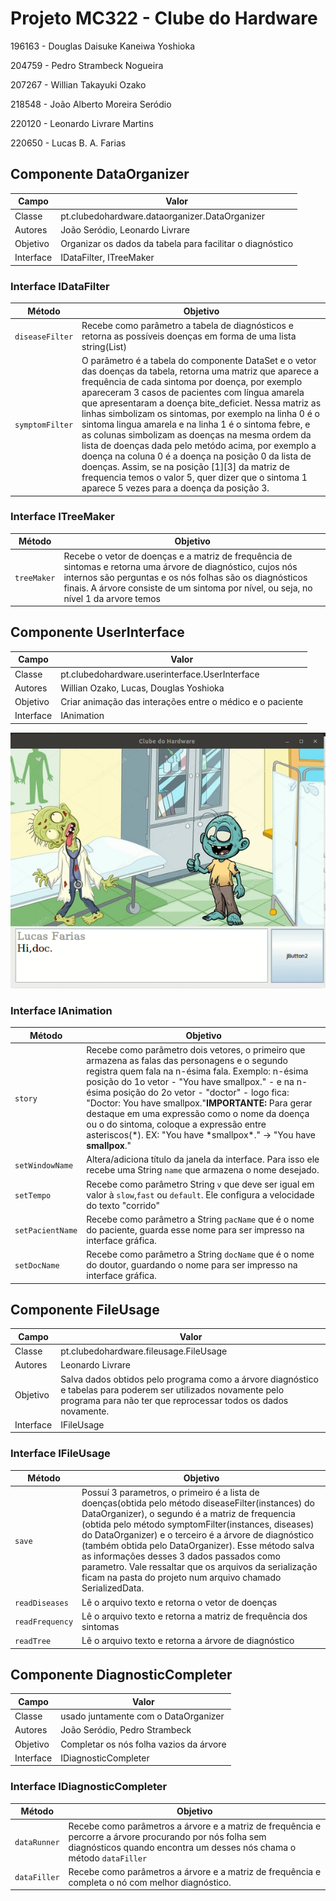 # Projeto MC322 - Clube do Hardware
196163 - Douglas Daisuke Kaneiwa Yoshioka

204759 - Pedro Strambeck Nogueira 

207267 - Willian Takayuki Ozako

218548 - João Alberto Moreira Seródio

220120 - Leonardo Livrare Martins

220650 - Lucas B. A. Farias

## Componente DataOrganizer
|Campo | Valor|
|------|--------|
|Classe|pt.clubedohardware.dataorganizer.DataOrganizer|
|Autores|João Seródio, Leonardo Livrare|
|Objetivo|Organizar os dados da tabela para facilitar o diagnóstico|
|Interface|IDataFilter, ITreeMaker|


### Interface IDataFilter
|Método| Objetivo|
|------|--------|
|`diseaseFilter`|Recebe como parâmetro a tabela de diagnósticos e retorna as possíveis doenças em forma de uma lista string(List<String>)|
|`symptomFilter`|O parâmetro é a tabela do componente DataSet e o vetor das doenças da tabela, retorna uma matriz que aparece a frequência de cada sintoma por doença, por exemplo apareceram 3 casos de pacientes com língua amarela que apresentaram a doença bite_deficiet. Nessa matriz as linhas simbolizam os sintomas, por exemplo na linha 0 é o sintoma lingua amarela e na linha 1 é o sintoma febre, e as colunas simbolizam as doenças na mesma ordem da lista de doenças dada pelo metódo acima, por exemplo a doença na coluna 0 é a doença na posição 0 da lista de doenças. Assim, se na posição [1][3] da matriz de frequencia temos o valor 5, quer dizer que o sintoma 1 aparece 5 vezes para a doença da posição 3. |


### Interface ITreeMaker
|Método| Objetivo|
|------|--------|
|`treeMaker`|Recebe o vetor de doenças e a matriz de frequência de sintomas e retorna uma árvore de diagnóstico, cujos nós internos são perguntas e os nós folhas são os diagnósticos finais. A árvore consiste de um sintoma por nível, ou seja, no nível 1 da arvore temos |



## Componente UserInterface
|Campo | Valor|
|------|--------|
|Classe|pt.clubedohardware.userinterface.UserInterface|
|Autores|Willian Ozako, Lucas, Douglas Yoshioka|
|Objetivo|Criar animação das interações entre o médico e o paciente|
|Interface|IAnimation|

![](ezgif.com-video-to-gif(1).gif)

### Interface IAnimation
|Método| Objetivo|
|------|--------|
|`story`|Recebe como parâmetro dois vetores, o primeiro que armazena as falas das personagens e o segundo registra quem fala na n-ésima fala. Exemplo: n-ésima posição do 1o vetor - "You have smallpox." - e na n-ésima posição do 2o vetor - "doctor" - logo fica: "Doctor: You have smallpox."**IMPORTANTE:** Para gerar destaque em uma expressão como o nome da doença ou o do sintoma, coloque a expressão entre asteriscos(*). EX: "You have \*smallpox\*." -> "You have **smallpox**." |
|`setWindowName`| Altera/adiciona título da janela da interface. Para isso ele recebe uma String `name` que armazena o nome desejado. |
|`setTempo`|Recebe como parâmetro String `v` que deve ser igual em valor à `slow`,`fast` ou  `default`. Ele configura a velocidade do texto "corrido"|
|`setPacientName`|Recebe como parâmetro a String `pacName` que é o nome do paciente, guarda esse nome para ser impresso na interface gráfica. |
|`setDocName`|Recebe como parâmetro a String `docName` que é o nome do doutor, guardando o nome para ser impresso na interface gráfica. |



## Componente FileUsage
|Campo | Valor|
|------|--------|
|Classe|pt.clubedohardware.fileusage.FileUsage|
|Autores|Leonardo Livrare|
|Objetivo|Salva dados obtidos pelo programa como a árvore diagnóstico e tabelas para poderem ser utilizados novamente pelo programa para não ter que reprocessar todos os dados novamente.|
|Interface|IFileUsage|


### Interface IFileUsage
|Método| Objetivo|
|------|--------|
|`save`| Possuí 3 parametros, o primeiro é a lista de doenças(obtida pelo método diseaseFilter(instances) do DataOrganizer), o segundo é a matriz de frequencia (obtida pelo método symptomFilter(instances, diseases) do DataOrganizer) e o terceiro é a árvore de diagnóstico (também obtida pelo DataOrganizer). Esse método salva as informações desses 3 dados passados como parametro. Vale ressaltar que os arquivos da serialização ficam na pasta do projeto num arquivo chamado SerializedData. |
|`readDiseases`| Lê o arquivo texto e retorna o vetor de doenças |
|`readFrequency`| Lê o arquivo texto e retorna a matriz de frequência dos sintomas|
|`readTree`| Lê o arquivo texto e retorna a árvore de diagnóstico|



## Componente DiagnosticCompleter
|Campo | Valor|
|------|--------|
|Classe|usado juntamente com o DataOrganizer|
|Autores|João Seródio, Pedro Strambeck|
|Objetivo|Completar os nós folha vazios da árvore|
|Interface|IDiagnosticCompleter|


### Interface IDiagnosticCompleter
|Método| Objetivo|
|------|--------|
|`dataRunner`| Recebe como parâmetros a árvore e a matriz de frequência e percorre a árvore procurando por nós folha sem diagnósticos quando encontra um desses nós chama o método `dataFiller`|
|`dataFiller`|  Recebe como parâmetros a árvore e a matriz de frequência e completa o nó com melhor diagnóstico. |
